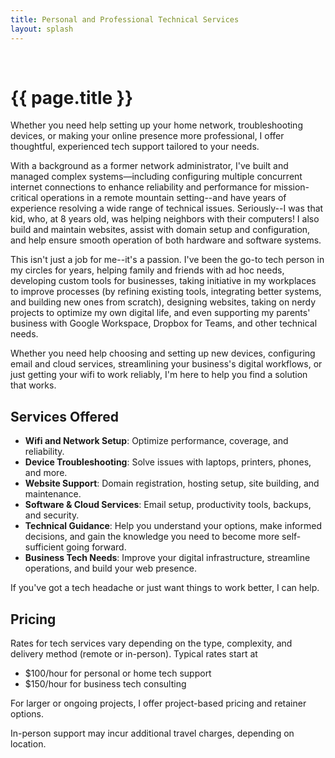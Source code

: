 ```yaml
---
title: Personal and Professional Technical Services
layout: splash
---
```


<br />

# {{ page.title }}

Whether you need help setting up your home network, troubleshooting devices, or making your online presence more professional, I offer thoughtful, experienced tech support tailored to your needs.

With a background as a former network administrator, I've built and managed complex systems—including configuring multiple concurrent internet connections to enhance reliability and performance for mission-critical operations in a remote mountain setting--and have years of experience resolving a wide range of technical issues. Seriously--I was that kid, who, at 8 years old, was helping neighbors with their computers! I also build and maintain websites, assist with domain setup and configuration, and help ensure smooth operation of both hardware and software systems.

This isn't just a job for me--it's a passion. I've been the go-to tech person in my circles for years, helping family and friends with ad hoc needs, developing custom tools for businesses,  taking initiative in my workplaces to improve processes (by refining existing tools, integrating better systems, and building new ones from scratch), designing websites, taking on nerdy projects to optimize my own digital life, and even supporting my parents' business with Google Workspace, Dropbox for Teams, and other technical needs.

Whether you need help choosing and setting up new devices, configuring email and cloud services, streamlining your business's digital workflows, or just getting your wifi to work reliably, I'm here to help you find a solution that works.

## Services Offered

- **Wifi and Network Setup**: Optimize performance, coverage, and reliability.
- **Device Troubleshooting**: Solve issues with laptops, printers, phones, and more.
- **Website Support**: Domain registration, hosting setup, site building, and maintenance.
- **Software & Cloud Services**: Email setup, productivity tools, backups, and security.
- **Technical Guidance**: Help you understand your options, make informed decisions, and gain the knowledge you need to become more self-sufficient going forward.
- **Business Tech Needs**: Improve your digital infrastructure, streamline operations, and build your web presence.

If you've got a tech headache or just want things to work better, I can help.

## Pricing

Rates for tech services vary depending on the type, complexity, and delivery method (remote or in-person). Typical rates start at
* $100/hour for personal or home tech support
* $150/hour for business tech consulting

For larger or ongoing projects, I offer project-based pricing and retainer options.

In-person support may incur additional travel charges, depending on location.
